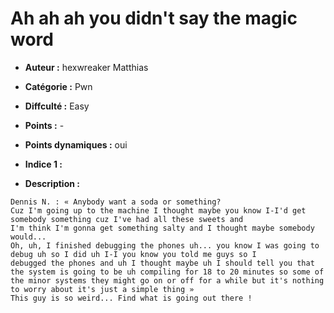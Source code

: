 
# Ah ah ah you didn't say the magic word

- **Auteur :** hexwreaker Matthias
- **Catégorie :** Pwn
- **Diffculté :** Easy
- **Points :** -
- **Points dynamiques :** oui
- **Indice 1 :**

- **Description :**
```
Dennis N. : « Anybody want a soda or something?
Cuz I'm going up to the machine I thought maybe you know I-I'd get somebody something cuz I've had all these sweets and 
I'm think I'm gonna get something salty and I thought maybe somebody would...
Oh, uh, I finished debugging the phones uh... you know I was going to debug uh so I did uh I-I you know you told me guys so I 
debugged the phones and uh I thought maybe uh I should tell you that the system is going to be uh compiling for 18 to 20 minutes so some of the minor systems they might go on or off for a while but it's nothing to worry about it's just a simple thing »
This guy is so weird... Find what is going out there !
```

